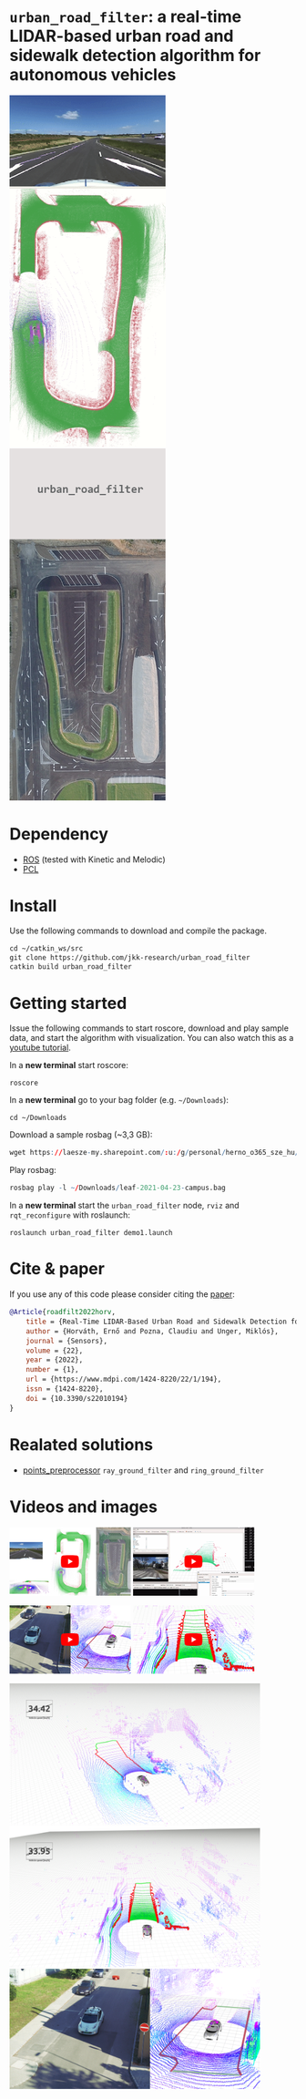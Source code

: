 # `urban_road_filter`: a real-time LIDAR-based urban road and sidewalk detection algorithm for autonomous vehicles

<img src="img/urban_road_filter_anim01.gif" width=274/><img src="img/urban_road_filter_static01.png" width=274/>

# Dependency
- [ROS](http://wiki.ros.org/ROS/Installation) (tested with Kinetic and Melodic)
- [PCL](https://pointclouds.org/) 


# Install
Use the following commands to download and compile the package.

```
cd ~/catkin_ws/src
git clone https://github.com/jkk-research/urban_road_filter
catkin build urban_road_filter
```

# Getting started

Issue the following commands to start roscore, download and play sample data, and start the algorithm with visualization. You can also watch this as a [youtube tutorial](https://www.youtube.com/watch?v=HHnj4VcbSy4).

In a **new terminal** start roscore:
```
roscore
```
In a **new terminal** go to your bag folder (e.g. `~/Downloads`):
```
cd ~/Downloads
```
Download a sample rosbag (~3,3 GB):
``` r
wget https://laesze-my.sharepoint.com/:u:/g/personal/herno_o365_sze_hu/EYl_ahy5pgBBhNHt5ZkiBikBoy_j_x95E96rDtTsxueB_A?download=1 -O leaf-2021-04-23-campus.bag
```
Play rosbag:
``` r
rosbag play -l ~/Downloads/leaf-2021-04-23-campus.bag
```
In a **new terminal** start the `urban_road_filter` node, `rviz` and `rqt_reconfigure` with roslaunch:
```
roslaunch urban_road_filter demo1.launch
```

# Cite & paper

If you use any of this code please consider citing the [paper](https://www.mdpi.com/1424-8220/22/1/194):

``` bibtex
@Article{roadfilt2022horv,
    title = {Real-Time LIDAR-Based Urban Road and Sidewalk Detection for Autonomous Vehicles},
    author = {Horváth, Ernő and Pozna, Claudiu and Unger, Miklós},
    journal = {Sensors},
    volume = {22},
    year = {2022},
    number = {1},
    url = {https://www.mdpi.com/1424-8220/22/1/194},
    issn = {1424-8220},
    doi = {10.3390/s22010194}
}
```

# Realated solutions

- [points_preprocessor](https://github.com/Autoware-AI/core_perception/tree/master/points_preprocessor) `ray_ground_filter` and `ring_ground_filter`

# Videos and images

[<img src="img/yt_demo01.png" width=213/>](https://www.youtube.com/watch?v=T2qi4pldR-E)
[<img src="img/yt_tutorial01.png" width=213/>](https://www.youtube.com/watch?v=HHnj4VcbSy4)

[<img src="img/yt_demo02.png" width=213/>](https://www.youtube.com/watch?v=9tdzo2AyaHM)
[<img src="img/yt_demo03.png" width=213/>](https://www.youtube.com/watch?v=lp6q_QvWA-Y)

<img src="img/marker_poly01.png" width=440/>
<img src="img/marker_road_high01.png" width=440/>
<img src="img/marker_poly02.png" width=440/>

